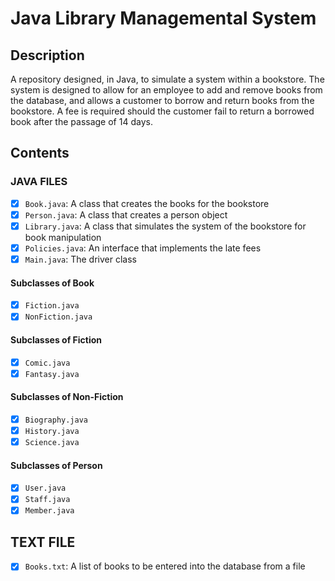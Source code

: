 # Java Library Managemental System

## Description

A repository designed, in Java, to simulate a system within a bookstore. The system is designed to allow for an employee to add and remove books from the database, and allows a customer to borrow and return books from the bookstore. A fee is required should the customer fail to return a borrowed book after the passage of 14 days.

## Contents

### JAVA FILES

- [x] `Book.java`: A class that creates the books for the bookstore
- [x] `Person.java`: A class that creates a person object
- [x] `Library.java`: A class that simulates the system of the bookstore for book manipulation
- [x] `Policies.java`: An interface that implements the late fees
- [x] `Main.java`: The driver class

#### Subclasses of Book

- [x] `Fiction.java`
- [x] `NonFiction.java`

#### Subclasses of Fiction

- [x] `Comic.java`
- [x] `Fantasy.java`

#### Subclasses of Non-Fiction

- [x] `Biography.java`
- [x] `History.java`
- [x] `Science.java`

#### Subclasses of Person

- [x] `User.java`
- [x] `Staff.java`
- [x] `Member.java`

## TEXT FILE

- [x] `Books.txt`: A list of books to be entered into the database from a file